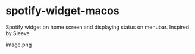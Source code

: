# spotify-widget-macos
Spotify widget on home screen and displaying status on menubar. Inspired by Sleeve

image.png